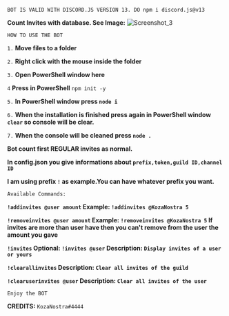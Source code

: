 `BOT IS VALID WITH DISCORD.JS VERSION 13. DO npm i discord.js@v13`




**Count Invites with database. See Image:**
![Screenshot_3](https://user-images.githubusercontent.com/74133656/189538240-08dddfbb-69fa-485e-880c-7a25f029494e.png)







`HOW TO USE THE BOT`

`1.` **Move files to a folder**

`2.` **Right click with the mouse inside the folder**

`3.` **Open PowerShell window here**

`4` **Press in PowerShell** `npm init -y`

`5.` **In PowerShell window press `node i`**

`6.` **When the installation is finished press again in PowerShell window `clear` so console will be clear.**

`7.` **When the console will be cleaned press `node .`**






**Bot count first REGULAR invites as normal.**

**In config.json you give informations about `prefix,token,guild ID,channel ID`**

**I am using prefix `!` as example.You can have whatever prefix you want.**

`Available Commands:`


**`!addinvites @user amount` Example: `!addinvites @KozaNostra 5`**

**`!removeinvites @user amount` Example: `!removeinvites @KozaNostra 5` If invites are more than user have then you can't remove from the user the amount you gave**

**`!invites` Optional: `!invites @user` Description: `Display invites of a user or yours`**

**`!clearallinvites` Description: `Clear all invites of the guild`**

**`!clearuserinvites @user` Description: `Clear all invites of the user`**


`Enjoy the BOT`



**__CREDITS__:** `KozaNostra#4444`
